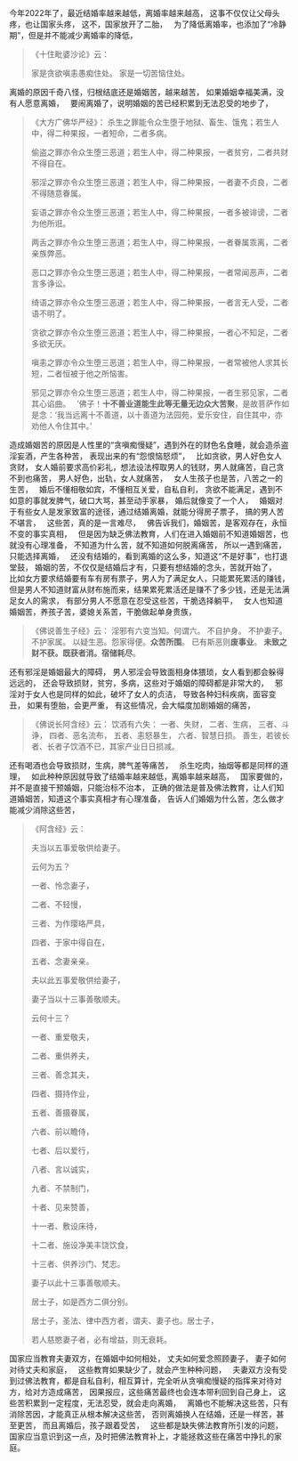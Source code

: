 今年2022年了，最近结婚率越来越低，离婚率越来越高，
这事不仅仅让父母头疼，也让国家头疼，
这不，国家放开了二胎，
&nbsp;
为了降低离婚率，也添加了“冷静期”，但是并不能减少离婚率的降低，
&nbsp;
> 《十住毗婆沙论》云：
> 
>  家是贪欲嗔恚愚痴住处。
> 家是一切苦恼住处。

离婚的原因千奇八怪，归根结底还是婚姻苦，越来越苦，
如果婚姻幸福美满，没有人愿意离婚，
&nbsp;
要闹离婚了，说明婚姻的苦已经积累到无法忍受的地步了，

> 《大方广佛华严经》：
> 杀生之罪能令众生堕于地狱、畜生、饿鬼；若生人中，得二种果报，一者短命，二者多病。
> 
> 偷盗之罪亦令众生堕三恶道；若生人中，得二种果报，一者贫穷，二者共财不得自在。
> 
> 邪淫之罪亦令众生堕三恶道；若生人中，得二种果报，一者妻不贞良，二者不得随意眷属。
> 
> 妄语之罪亦令众生堕三恶道；若生人中，得二种果报，一者多被诽谤，二者为他所诳。
> 
> 两舌之罪亦令众生堕三恶道；若生人中，得二种果报，一者眷属乖离，二者亲族弊恶。
> 
> 恶口之罪亦令众生堕三恶道；若生人中，得二种果报，一者常闻恶声，二者言多诤讼。
> 
> 绮语之罪亦令众生堕三恶道；若生人中，得二种果报，一者言无人受，二者语不明了。
> 
> 贪欲之罪亦令众生堕三恶道；若生人中，得二种果报，一者心不知足，二者多欲无厌。
> 
> 嗔恚之罪亦令众生堕三恶道；若生人中，得二种果报，一者常被他人求其长短，二者恒被于他之所恼害。
> 
> 邪见之罪亦令众生堕三恶道；若生人中，得二种果报，一者生邪见家，二者其心谄曲。
> &nbsp;
> ’佛子！**十不善业道能生此等无量无边众大苦聚**，是故菩萨作如是念：‘我当远离十不善道，以十善道为法园苑，爱乐安住，自住其中，亦劝他人令住其中。’

造成婚姻苦的原因是人性里的“贪嗔痴慢疑”，遇到外在的财色名食睡，就会造杀盗淫妄酒，产生各种苦，
表现出来的有“怨恨恼怒烦”，
&nbsp;
比如贪欲，男人好色女人贪财，
女人婚前要求高价彩礼，想法设法榨取男人的钱财，男人就痛苦，自己贪不到也痛苦，
男人好色，出轨，女人就痛苦，
&nbsp;
女人生孩子也是苦，八苦之一的生苦，
&nbsp;
婚后不懂相敬如宾，不懂相互关爱，自私自利，
贪欲不能满足，遇到不如意的事就发脾气，破口大骂，甚至动手家暴，
婚后就像变了一个人，
&nbsp;
婚姻对于有些女人是发家致富的途径，通过结婚离婚，就能分得房子票子，
搞的男人苦不堪言，
&nbsp;
这些苦，真的是一言难尽，
&nbsp;
佛告诉我们，婚姻苦，是客观存在，永恒不变的事实真相，
&nbsp;
但是因为缺乏佛法教育，人们在进入婚姻前不知道婚姻苦，也就没有心理准备，
不知道为什么苦，就不知道如何脱离痛苦，
所以一遇到痛苦，只能选择离婚，
&nbsp;
还没有结婚的，看到离婚的这么多，知道这“不是好事”，也打退堂鼓，
婚姻的苦，不仅仅是结婚后才有，只要有想结婚的念头，苦就开始了，
&nbsp;
比如女方要求结婚要有车有房有票子，男人为了满足女人，只能累死累活的赚钱，
但是男人不知道财富从财布施而来，结果累死累活还是赚不了多少钱，还是无法满足女人的需求，
有部分男人不愿意在忍受这些苦，干脆选择躺平，
&nbsp;
女人也知道婚姻苦，养孩子苦，婆媳关系苦，干脆做起单身贵族，
&nbsp;
> 《佛说善生子经》云： 
> 淫邪有六变当知。何谓六。
> 不自护身。
> 不护妻子。
> 不护家属。
> 以疑生恶。怨家得便。**众苦所围**。
> 已有斯恶则**废事业**。
> **未致之财不获。既获者消。宿储耗尽**。

还有邪淫是婚姻最大的障碍，
男人邪淫会导致面相身体猥琐，女人看到都会躲得远远的，
还会导致损财，贫穷，多病，这些对于婚姻的障碍都是非常大的，
&nbsp;
邪淫对于女人也是同样的如此，破坏了女人的贞洁，
导致各种妇科疾病，面容变丑，
如果有堕胎，会更严重，
有这些情况，会大幅度加剧婚姻的痛苦， 

> 《佛说长阿含经》云：
>  饮酒有六失： 
> 一者、失财， 
> 二者、生病，
>  三者、斗诤， 
> 四者、恶名流布，
>  五者、恚怒暴生， 
> 六者、智慧日损。 
> 善生，若彼长者、长者子饮酒不已，其家产业日日损减。

还有喝酒也会导致损财，生病，脾气差等痛苦，
&nbsp;
杀生吃肉，抽烟等都是同样的道理，
&nbsp;
如此种种原因就导致了结婚率越来越低，离婚率越来越高，
&nbsp;
国家要做的，并不是直接干预婚姻，只能治标不治本，
正确的做法是普及佛法教育，让人们知道婚姻苦，知道这个事实真相才有心理准备，
告诉人们婚姻为什么苦，怎么做才能减少消除这些苦，

> 《阿含经》云：
> 
> 夫当以五事爱敬供给妻子。
> 
> 云何为五？
> 
> 一者、怜念妻子，
> 
> 二者、不轻慢，
> 
> 三者、为作璎珞严具，
> 
> 四者、于家中得自在，
> 
> 五者、念妻亲亲。
> 
> 夫以此五事爱敬供给妻子，
> 
> 妻子当以十三事善敬顺夫。
> 
> 云何十三？
> 
> 一者、重爱敬夫，
> 
> 二者、重供养夫，
> 
> 三者、善念其夫，
> 
> 四者、摄持作业，
> 
> 五者、善摄眷属，
> 
> 六者、前以瞻侍，
> 
> 七者、后以爱行，
> 
> 八者、言以诚实，
> 
> 九者、不禁制门，
> 
> 十者、见来赞善，
> 
> 十一者、敷设床待，
> 
> 十二者、施设净美丰饶饮食，
> 
> 十三者、供养沙门、梵志。
> 
> 妻子以此十三事善敬顺夫。
> 
> 居士子，如是西方二俱分别。
> 
> 居士子，圣法、律中西方者，谓夫、妻子也。居士子，
> 
> 若人慈愍妻子者，必有增益，则无衰耗。

国家应当教育夫妻双方，在婚姻中如何相处，
丈夫如何爱念照顾妻子，
妻子如何对待丈夫和家庭，
&nbsp;
这些教育如果缺少了，就会产生种种问题，
&nbsp;
夫妻双方没有受到过佛法教育，都是自私自利，相互算计，完全听从贪嗔痴慢疑的指挥来对待对方，给对方造成痛苦，
因果报应，这些痛苦最终也会连本带利回到自己身上，
这些苦积累到一定程度，无法忍受，就会走向离婚，
&nbsp;
离婚也不能解决这些苦，只有消除苦因，才能真正从根本解决这些苦，
否则离婚换人在结婚，还是一样苦，甚至更苦，
而且离婚后，孩子跟着受苦，
&nbsp;
这些都是缺失佛法教育所引发的问题，
国家应当意识到这一点，及时把佛法教育补上，才能拯救这些在痛苦中挣扎的家庭。









